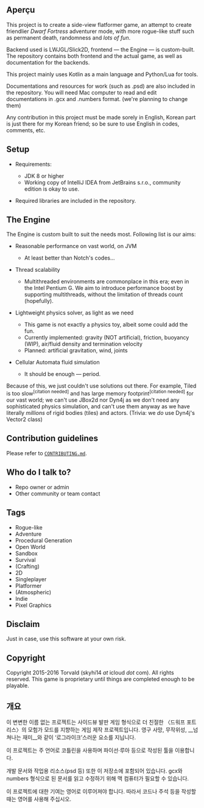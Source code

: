 ## Aperçu ##

This project is to create a side-view flatformer game, an attempt to create friendlier *Dwarf Fortress* adventurer mode, with more rogue-like stuff such as permanent death, randomness and *lots of fun*.

Backend used is LWJGL/Slick2D, frontend — the Engine — is custom-built. The repository contains both frontend and the actual game, as well as documentation for the backends.

This project mainly uses Kotlin as a main language and Python/Lua for tools.

Documentations and resources for work (such as .psd) are also included in the repository. You will need Mac computer to read and edit documentations in .gcx and .numbers format. (we're planning to change them)

Any contribution in this project must be made sorely in English, Korean part is just there for my Korean friend; so be sure to use English in codes, comments, etc.

## Setup ##

* Requirements:
    - JDK 8 or higher
    - Working copy of IntelliJ IDEA from JetBrains s.r.o., community edition is okay to use.
  
* Required libraries are included in the repository.


## The Engine ##

The Engine is custom built to suit the needs most. Following list is our aims:

* Reasonable performance on vast world, on JVM
    - At least better than Notch's codes...
    
* Thread scalability
    - Multithreaded environments are commonplace in this era; even in the Intel Pentium G. We aim to introduce performance boost by supporting multithreads, without the limitation of threads count (hopefully).
    
* Lightweight physics solver, as light as we need
    - This game is not exactly a physics toy, albeit some could add the fun.
    - Currently implemented: gravity (NOT artificial), friction, buoyancy (WIP), air/fluid density and termination velocity
    - Planned: artificial gravitation, wind, joints
    
* Cellular Automata fluid simulation
    - It should be enough — period.
    
    
Because of this, we just couldn't use solutions out there. For example, Tiled is too slow<sup>[citation needed]</sup> and has large memory footprint<sup>[citation needed]</sup> for our vast world; we can't use JBox2d nor Dyn4j as we don't need any sophisticated physics simulation, and can't use them anyway as we have literally _millions_ of rigid bodies (tiles) and actors. (Trivia: we _do_ use Dyn4j's Vector2 class)


## Contribution guidelines ##

Please refer to [```CONTRIBUTING.md```](CONTRIBUTING.md).

## Who do I talk to? ##

* Repo owner or admin
* Other community or team contact


## Tags ##

* Rogue-like
* Adventure
* Procedural Generation
* Open World
* Sandbox
* Survival
* (Crafting)
* 2D
* Singleplayer
* Platformer
* (Atmospheric)
* Indie
* Pixel Graphics


## Disclaim ##

Just in case, use this software at your own risk.


## Copyright ##

Copyright 2015-2016 Torvald (skyhi14 _at_ icloud _dot_ com). All rights reserved. This game is proprietary until things are completed enough to be playable.


## 개요 ##

이 변변한 이름 없는 프로젝트는 사이드뷰 발판 게임 형식으로 더 친절한 〈드워프 포트리스〉의 모험가 모드를 지향하는 게임 제작 프로젝트입니다. 영구 사망, 무작위성, __넘쳐나는 재미__와 같이 ‘로그라이크’스러운 요소를 지닙니다.

이 프로젝트는 주 언어로 코틀린을 사용하며 파이선·루아 등으로 작성된 툴을 이용합니다.

개발 문서와 작업용 리소스(psd 등) 또한 이 저장소에 포함되어 있습니다. gcx와 numbers 형식으로 된 문서를 읽고 수정하기 위해 맥 컴퓨터가 필요할 수 있습니다.

이 프로젝트에 대한 기여는 영어로 이루어져야 합니다. 따라서 코드나 주석 등을 작성할 때는 영어를 사용해 주십시오.
